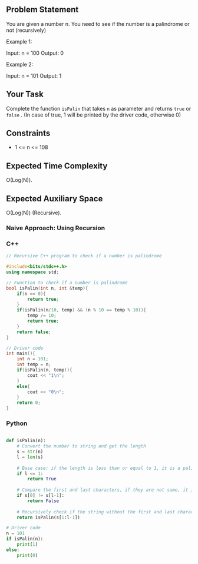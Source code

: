 ## Problem Statement

You are given a number n. You need to see if the number is a palindrome or not (recursively)

Example 1:

Input:
n = 100
Output: 0

Example 2:

Input:
n = 101
Output: 1

## Your Task

Complete the function `isPalin` that takes `n` as parameter and returns `true` or `false` . (In case of true, 1 will be printed by the driver code, otherwise 0)

## Constraints

* 1 <= n <= 108

## Expected Time Complexity

O(Log(N)).

## Expected Auxiliary Space

O(Log(N)) (Recursive).

### Naive Approach: Using Recursion

### C++

```cpp
// Recursive C++ program to check if a number is palindrome

#include<bits/stdc++.h>
using namespace std;

// Function to check if a number is palindrome
bool isPalin(int n, int &temp){
    if(n == 0){
        return true;
    }
    if(isPalin(n/10, temp) && (n % 10 == temp % 10)){
        temp /= 10;
        return true;
    }
    return false;
}

// Driver code
int main(){
    int n = 101;
    int temp = n;
    if(isPalin(n, temp)){
        cout << "1\n";
    }
    else{
        cout << "0\n";
    }
    return 0;
}
```
### Python

```py

def isPalin(n):
    # Convert the number to string and get the length
    s = str(n)
    l = len(s)
    
    # Base case: if the length is less than or equal to 1, it is a palindrome
    if l <= 1:
        return True
    
    # Compare the first and last characters, if they are not same, it is not a palindrome
    if s[0] != s[l-1]:
        return False
    
    # Recursively check if the string without the first and last characters is a palindrome
    return isPalin(s[1:l-1])

# Driver code
n = 101
if isPalin(n):
    print(1)
else:
    print(0)

```